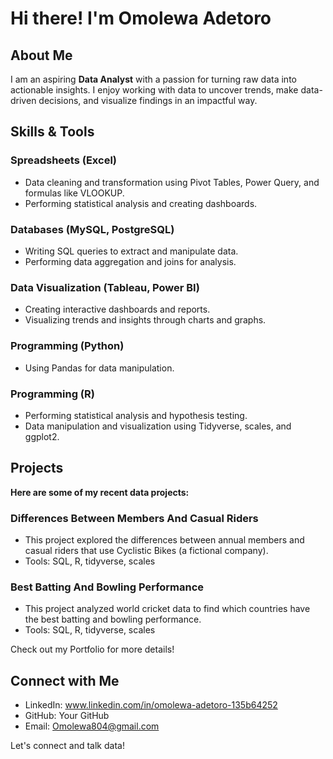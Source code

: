 # **Hi there!  I'm Omolewa Adetoro**

##  **About Me**
I am an aspiring **Data Analyst** with a passion for turning raw data into actionable insights. I enjoy working with data to uncover trends, make data-driven decisions, and visualize findings in an impactful way.

 ## **Skills & Tools**

### **Spreadsheets (Excel)**
*	Data cleaning and transformation using Pivot Tables, Power Query, and formulas like VLOOKUP.
*	Performing statistical analysis and creating dashboards.

### **Databases (MySQL, PostgreSQL)**
*	Writing SQL queries to extract and manipulate data.
*	Performing data aggregation and joins for analysis.

### **Data Visualization (Tableau, Power BI)**
*	Creating interactive dashboards and reports.
*	Visualizing trends and insights through charts and graphs.

### **Programming (Python)**
*	Using Pandas for data manipulation.

### **Programming (R)**
*	Performing statistical analysis and hypothesis testing.
*	Data manipulation and visualization using Tidyverse, scales, and ggplot2.

## **Projects**
**Here are some of my recent data projects:**
### Differences Between Members And Casual Riders
* This project explored the differences between annual members and casual riders that use Cyclistic Bikes (a fictional company).
* Tools: SQL, R, tidyverse, scales

### Best Batting And Bowling Performance
* This project analyzed world cricket data to find which countries have the best batting and bowling performance.
* Tools: SQL, R, tidyverse, scales

Check out my Portfolio for more details!

## Connect with Me
*	LinkedIn: www.linkedin.com/in/omolewa-adetoro-135b64252
*	GitHub: Your GitHub
*	Email: Omolewa804@gmail.com 

Let's connect and talk data! 
